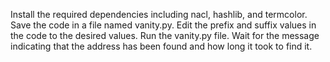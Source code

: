 Install the required dependencies including nacl, hashlib, and termcolor.
Save the code in a file named vanity.py.
Edit the prefix and suffix values in the code to the desired values.
Run the vanity.py file.
Wait for the message indicating that the address has been found and how long it took to find it.
